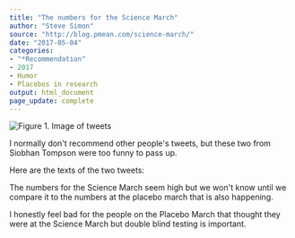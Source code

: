 ```yaml
---
title: "The numbers for the Science March"
author: "Steve Simon"
source: "http://blog.pmean.com/science-march/"
date: "2017-05-04"
categories:
- "*Recommendation"
- 2017
- Humor
- Placebos in research
output: html_document
page_update: complete
---
```


![Figure 1. Image of tweets](http://www.pmean.com/new-images/17/science-march-01.png)

<div class="notes">

I normally don't recommend other people's tweets, but these two from Siobhan Tompson were too funny to pass up.

Here are the texts of the two tweets:

The numbers for the Science March seem high but we won't know until we compare it to the numbers at the placebo march that is also happening.

I honestly feel bad for the people on the Placebo March that thought they were at the Science March but double blind testing is important.

</div>
